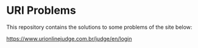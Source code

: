# URI Problems

This repository contains the solutions to some problems of the site below:

https://www.urionlinejudge.com.br/judge/en/login
